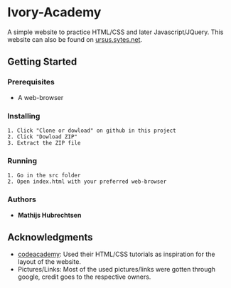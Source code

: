 # Ivory-Academy

A simple website to practice HTML/CSS and later Javascript/JQuery.
This website can also be found on [ursus.sytes.net](http://ursus.sytes.net/Ivory-Academy).

## Getting Started

### Prerequisites

* A web-browser

### Installing

```
1. Click "Clone or dowload" on github in this project
2. Click "Dowload ZIP"
3. Extract the ZIP file
```

### Running

```
1. Go in the src folder
2. Open index.html with your preferred web-browser
```

### Authors

* **Mathijs Hubrechtsen**

## Acknowledgments

* [codeacademy](https://www.codecademy.com/): Used their HTML/CSS tutorials as inspiration for the layout of the website.
* Pictures/Links: Most of the used pictures/links were gotten through google, credit goes to the respective owners.
